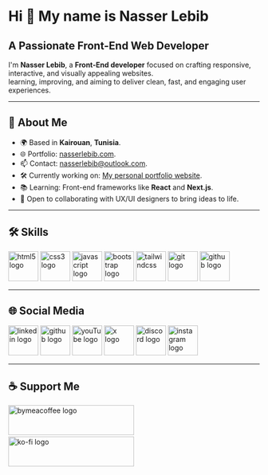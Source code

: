 <h1>Hi 👋 My name is Nasser Lebib</h1>
<h2>A Passionate Front-End Web Developer</h2>
<p>I'm <strong>Nasser Lebib</strong>, a <strong>Front-End developer</strong> focused on crafting responsive, interactive, and visually appealing websites.<br>learning, improving, and aiming to deliver clean, fast, and engaging user experiences.</p>
<hr>
<h2>📄 About Me</h2>
<ul>
    <li>🌍 Based in <strong>Kairouan</strong>, <strong>Tunisia</strong>.</li>
    <li>🌐 Portfolio: <a href="https://nasserlebib.com" target="_blank">nasserlebib.com</a>.</li>
    <li>📫 Contact: <a href="mailto:nasserlebib@outlook.com" target="_blank">nasserlebib@outlook.com</a>.</li>
    <li>🛠️ Currently working on: <a href="https://nasserlebib.com" target="_blank">My personal portfolio website</a>.</li>
    <li>📚 Learning: Front-end frameworks like <strong>React</strong> and <strong>Next.js</strong>.</li>
    <li>🤝 Open to collaborating with UX/UI designers to bring ideas to life.</li>
</ul>
<hr>
<h2>🛠 Skills</h2>
<div>
    <a href="https://developer.mozilla.org/en-US/docs/Web/HTML" target="_blank"><img src="https://img.icons8.com/?size=100&id=20909&format=png&color=E34F26" width="60" alt="html5 logo" /></a>
    <a href="https://developer.mozilla.org/en-US/docs/Web/CSS" target="_blank"><img src="https://img.icons8.com/?size=100&id=21278&format=png&color=1572B6" width="60" alt="css3 logo" /></a>
    <a href="https://developer.mozilla.org/en-US/docs/Web/JavaScript" target="_blank"><img src="https://img.icons8.com/?size=100&id=108784&format=png&color=F7DF1E" width="60" alt="javascript logo" /></a>
    <a href="https://getbootstrap.com" target="_blank"><img src="https://img.icons8.com/?size=100&id=PndQWK6M1Hjo&format=png&color=000000" width="60" alt="bootstrap logo"/></a>
    <a href="https://tailwindcss.com" target="_blank"><img src="https://img.icons8.com/?size=100&id=4PiNHtUJVbLs&format=png&color=000000" width="60" alt="tailwindcss"/></a>
    <a href="https://git-scm.com" target="_blank"><img src="https://img.icons8.com/?size=100&id=20906&format=png&color=F05032" width="60" alt="git logo" /></a>
    <a href="https://github.com" target="_blank"><img src="https://img.icons8.com/?size=100&id=3tC9EQumUAuq&format=png&color=FFFFFF" width="60" alt="github logo" /></a>
</div>
<hr>
<h2>🌐 Social Media</h2>
<div>
    <a href="https://linkedin.com/in/lebibnasser" target="_blank"><img src="https://img.icons8.com/?size=100&id=13930&format=png&color=0A66C2" width="60" alt="linkedin logo" /></a>
    <a href="https://github.com/lebibnasser" target="_blank"><img src="https://img.icons8.com/?size=100&id=3tC9EQumUAuq&format=png&color=FFFFFF" width="60" alt="github logo" /></a>
    <a href="https://youtube.com/@lebibnasser" target="_blank"><img src="https://img.icons8.com/?size=100&id=19318&format=png&color=FF0000" width="60" alt="youTube logo" /></a>
    <a href="https://x.com/lebibnasser" target="_blank"><img src="https://img.icons8.com/?size=100&id=YfCbGWCWcuar&format=png&color=FFFFFF" width="60" alt="x logo" /></a>
    <a href="https://discord.gg/38q3tVq5wd" target="_blank"><img src="https://img.icons8.com/?size=100&id=M725CLW4L7wE&format=png&color=5865F2" width="60" alt="discord logo" /></a>
    <a href="https://instagram.com/lebibnasser" target="_blank"><img src="https://img.icons8.com/?size=100&id=Xy10Jcu1L2Su&format=png&color=000000" width="60" alt="instagram logo" /></a>
</div>
<hr>
<h2>☕ Support Me</h3>
<div>
    <a href="https://buymeacoffee.com/lebibnasser" target="_blank"><img src="https://cdn.buymeacoffee.com/buttons/v2/default-yellow.png" height="60" width="252" alt="bymeacoffee logo"/></a>
    <img width="18"><img>
    <a href="https://ko-fi.com/lebibnasser" target="_blank"><img src="https://storage.ko-fi.com/cdn/kofi3.png?v=3" height="60" width="252" alt="ko-fi logo"/></a>
</div>
